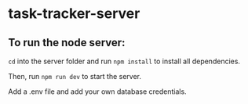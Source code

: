 # task-tracker-server

## To run the node server:

`cd` into the server folder and run `npm install` to install all dependencies.

Then, run `npm run dev` to start the server.

Add a .env file and add your own database credentials.
